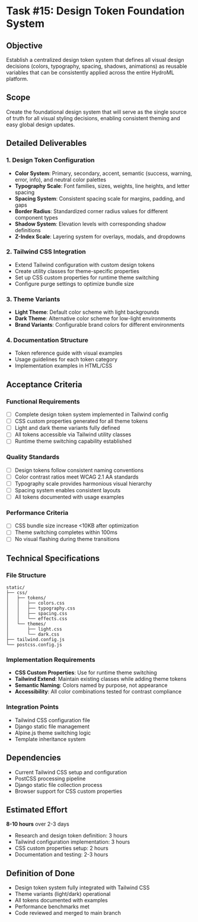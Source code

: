# Task #15: Design Token Foundation System

## Objective
Establish a centralized design token system that defines all visual design decisions (colors, typography, spacing, shadows, animations) as reusable variables that can be consistently applied across the entire HydroML platform.

## Scope
Create the foundational design system that will serve as the single source of truth for all visual styling decisions, enabling consistent theming and easy global design updates.

## Detailed Deliverables

### 1. Design Token Configuration
- **Color System**: Primary, secondary, accent, semantic (success, warning, error, info), and neutral color palettes
- **Typography Scale**: Font families, sizes, weights, line heights, and letter spacing
- **Spacing System**: Consistent spacing scale for margins, padding, and gaps
- **Border Radius**: Standardized corner radius values for different component types
- **Shadow System**: Elevation levels with corresponding shadow definitions
- **Z-Index Scale**: Layering system for overlays, modals, and dropdowns

### 2. Tailwind CSS Integration
- Extend Tailwind configuration with custom design tokens
- Create utility classes for theme-specific properties
- Set up CSS custom properties for runtime theme switching
- Configure purge settings to optimize bundle size

### 3. Theme Variants
- **Light Theme**: Default color scheme with light backgrounds
- **Dark Theme**: Alternative color scheme for low-light environments
- **Brand Variants**: Configurable brand colors for different environments

### 4. Documentation Structure
- Token reference guide with visual examples
- Usage guidelines for each token category
- Implementation examples in HTML/CSS

## Acceptance Criteria

### Functional Requirements
- [ ] Complete design token system implemented in Tailwind config
- [ ] CSS custom properties generated for all theme tokens
- [ ] Light and dark theme variants fully defined
- [ ] All tokens accessible via Tailwind utility classes
- [ ] Runtime theme switching capability established

### Quality Standards
- [ ] Design tokens follow consistent naming conventions
- [ ] Color contrast ratios meet WCAG 2.1 AA standards
- [ ] Typography scale provides harmonious visual hierarchy
- [ ] Spacing system enables consistent layouts
- [ ] All tokens documented with usage examples

### Performance Criteria
- [ ] CSS bundle size increase <10KB after optimization
- [ ] Theme switching completes within 100ms
- [ ] No visual flashing during theme transitions

## Technical Specifications

### File Structure
```
static/
├── css/
│   ├── tokens/
│   │   ├── colors.css
│   │   ├── typography.css
│   │   ├── spacing.css
│   │   └── effects.css
│   └── themes/
│       ├── light.css
│       └── dark.css
├── tailwind.config.js
└── postcss.config.js
```

### Implementation Requirements
- **CSS Custom Properties**: Use for runtime theme switching
- **Tailwind Extend**: Maintain existing classes while adding theme tokens
- **Semantic Naming**: Colors named by purpose, not appearance
- **Accessibility**: All color combinations tested for contrast compliance

### Integration Points
- Tailwind CSS configuration file
- Django static file management
- Alpine.js theme switching logic
- Template inheritance system

## Dependencies
- Current Tailwind CSS setup and configuration
- PostCSS processing pipeline
- Django static file collection process
- Browser support for CSS custom properties

## Estimated Effort
**8-10 hours** over 2-3 days
- Research and design token definition: 3 hours
- Tailwind configuration implementation: 3 hours
- CSS custom properties setup: 2 hours
- Documentation and testing: 2-3 hours

## Definition of Done
- Design token system fully integrated with Tailwind CSS
- Theme variants (light/dark) operational
- All tokens documented with examples
- Performance benchmarks met
- Code reviewed and merged to main branch